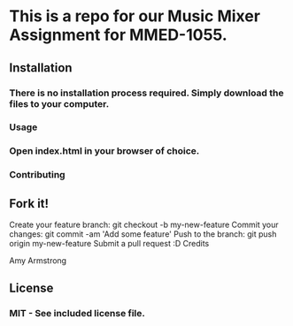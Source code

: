 # This is a repo for our Music Mixer Assignment for MMED-1055.

## Installation

### There is no installation process required. Simply download the files to your computer.

### Usage

### Open index.html in your browser of choice.

### Contributing

## Fork it!
Create your feature branch: git checkout -b my-new-feature
Commit your changes: git commit -am 'Add some feature'
Push to the branch: git push origin my-new-feature
Submit a pull request :D
Credits

Amy Armstrong 

## License

### MIT - See included license file.
